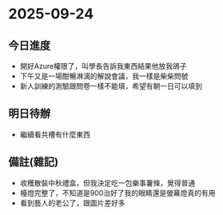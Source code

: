 # 2025-09-24

## 今日進度 
- 開好Azure權限了，叫學長告訴我東西結果他放我鴿子
- 下午又是一場酣暢淋漓的解說會議，我一樣是柴柴問號
- 新人訓練的測驗跟問卷一樣不能填，希望有朝一日可以填到

## 明日待辦
- 繼續看共槽有什麼東西

## 備註(雜記)
- 收穫散裝中秋禮盒，但我決定吃一包樂事薯條，覺得普通
- 檯燈完整了，不知道是900治好了我的眼睛還是螢幕燈真的有用
- 看到藝人的老公了，跟圖片差好多
